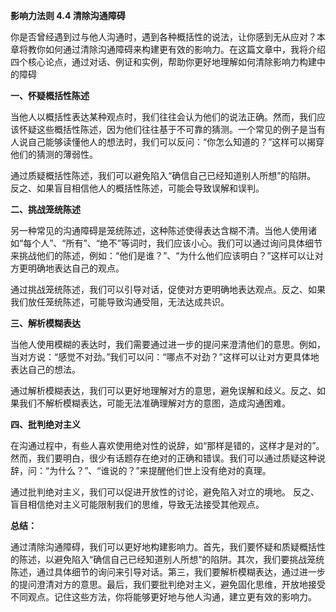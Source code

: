 **影响力法则 4.4 清除沟通障碍**

你是否曾经遇到过与他人沟通时，遇到各种概括性的说法，让你感到无从应对？本章将教你如何通过清除沟通障碍来构建更有效的影响力。在这篇文章中，我将介绍四个核心论点，通过对话、例证和实例，帮助你更好地理解如何清除影响力构建中的障碍

**一、怀疑概括性陈述** 

当他人以概括性表达某种观点时，我们往往会认为他们的说法正确。然而，我们应该怀疑这些概括性陈述，因为他们往往基于不可靠的猜测。一个常见的例子是当有人说自己能够读懂他人的想法时，我们可以反问：“你怎么知道的？”这样可以揭穿他们的猜测的薄弱性。

通过质疑概括性陈述，我们可以避免陷入“确信自己已经知道别人所想”的陷阱。 反之、如果盲目相信他人的概括性陈述，可能会导致误解和误判。

**二、挑战笼统陈述** 

另一种常见的沟通障碍是笼统陈述，这种陈述使得表达含糊不清。当他人使用诸如“每个人”、“所有”、“绝不”等词时，我们应该小心。我们可以通过询问具体细节来挑战他们的陈述，例如：“他们是谁？”、“为什么他们应该明白？”这样可以让对方更明确地表达自己的观点。

通过挑战笼统陈述，我们可以引导对话，促使对方更明确地表达观点。反之、如果我们放任笼统陈述，可能导致沟通受阻，无法达成共识。

**三、解析模糊表达** 

当他人使用模糊的表达时，我们需要通过进一步的提问来澄清他们的意思。例如，当对方说：“感觉不对劲。”我们可以问：“哪点不对劲？”这样可以让对方更具体地表达自己的想法。

通过解析模糊表达，我们可以更好地理解对方的意思，避免误解和歧义。反之、如果我们不解析模糊表达，可能无法准确理解对方的意图，造成沟通困难。

**四、批判绝对主义** 

在沟通过程中，有些人喜欢使用绝对性的说辞，如“那样是错的，这样才是对的”。然而，我们要明白，很少有话题存在绝对的正确和错误。我们可以通过质疑这种说辞，问：“为什么？”、“谁说的？”来提醒他们世上没有绝对的真理。

通过批判绝对主义，我们可以促进开放性的讨论，避免陷入对立的境地。 反之、盲目相信绝对主义可能限制我们的思维，导致无法接受其他观点。

**总结：** 

通过清除沟通障碍，我们可以更好地构建影响力。首先，我们要怀疑和质疑概括性的陈述，以避免陷入“确信自己已经知道别人所想”的陷阱。其次，我们要挑战笼统陈述，通过具体细节的询问来引导对话。第三，我们要解析模糊表达，通过进一步的提问澄清对方的意思。最后，我们要批判绝对主义，避免固化思维，开放地接受不同观点。记住这些方法，你将能够更好地与他人沟通，建立更有效的影响力。